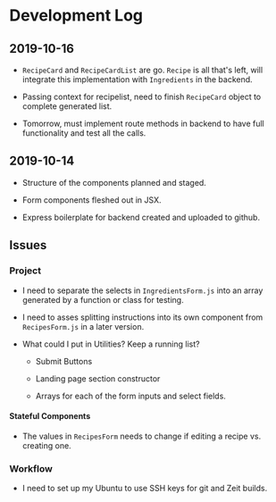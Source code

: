 # Development Log

## 2019-10-16

- `RecipeCard` and `RecipeCardList` are go. `Recipe` is all that's left, will integrate this implementation with `Ingredients` in the backend.

- Passing context for recipelist, need to finish `RecipeCard` object to complete generated list.

- Tomorrow, must implement route methods in backend to have full functionality and test all the calls.

## 2019-10-14

- Structure of the components planned and staged.

- Form components fleshed out in JSX.

- Express boilerplate for backend created and uploaded to github.

## Issues

### Project

- I need to separate the selects in `IngredientsForm.js` into an array generated by a function or class for testing.

- I need to asses splitting instructions into its own component from `RecipesForm.js` in a later version.

- What could I put in Utilities? Keep a running list?

  - Submit Buttons

  - Landing page section constructor

  - Arrays for each of the form inputs and select fields.

#### Stateful Components

- The values in `RecipesForm` needs to change if editing a recipe vs. creating one.

### Workflow

- I need to set up my Ubuntu to use SSH keys for git and Zeit builds.
